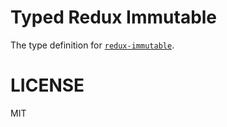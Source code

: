 # Typed Redux Immutable
The type definition for [`redux-immutable`](https://github.com/gajus/redux-immutable).

# LICENSE
MIT
